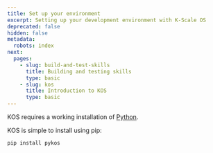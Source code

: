 ```yaml
---
title: Set up your environment
excerpt: Setting up your development environment with K-Scale OS
deprecated: false
hidden: false
metadata:
  robots: index
next:
  pages:
    - slug: build-and-test-skills
      title: Building and testing skills
      type: basic
    - slug: kos
      title: Introduction to KOS
      type: basic
---
```

KOS requires a working installation of [Python](https://www.python.org/downloads/).

KOS is simple to install using pip:

```python
pip install pykos
```
